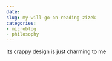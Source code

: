 ```yaml
---
date: 
slug: my-will-go-on-reading-zizek
categories:
- microblog
- philosophy
---
```

Its crappy design is just charming to me